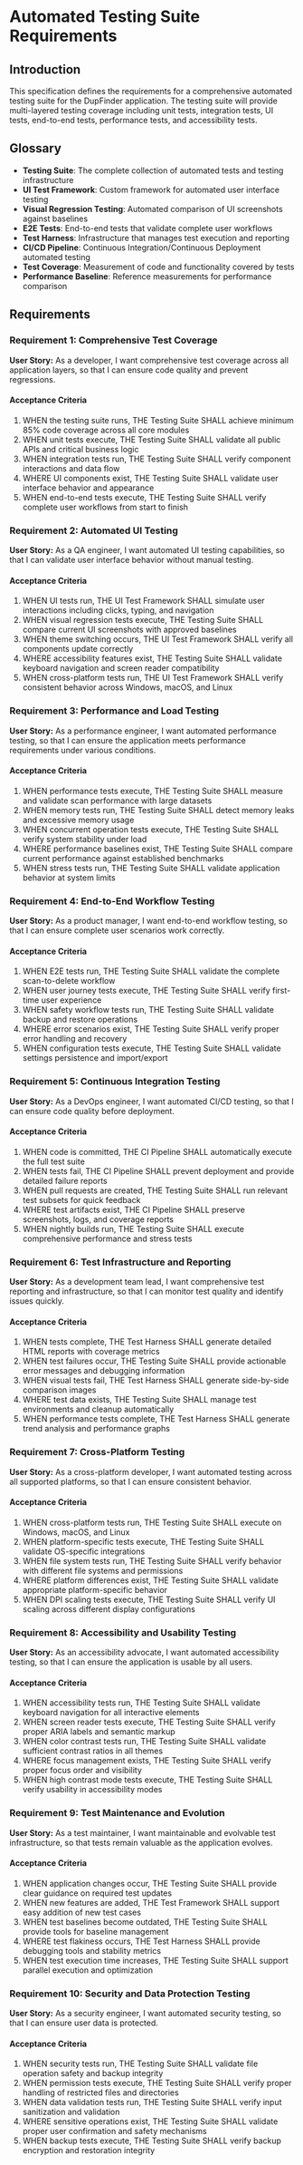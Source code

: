 # Automated Testing Suite Requirements

## Introduction

This specification defines the requirements for a comprehensive automated testing suite for the DupFinder application. The testing suite will provide multi-layered testing coverage including unit tests, integration tests, UI tests, end-to-end tests, performance tests, and accessibility tests.

## Glossary

- **Testing Suite**: The complete collection of automated tests and testing infrastructure
- **UI Test Framework**: Custom framework for automated user interface testing
- **Visual Regression Testing**: Automated comparison of UI screenshots against baselines
- **E2E Tests**: End-to-end tests that validate complete user workflows
- **Test Harness**: Infrastructure that manages test execution and reporting
- **CI/CD Pipeline**: Continuous Integration/Continuous Deployment automated testing
- **Test Coverage**: Measurement of code and functionality covered by tests
- **Performance Baseline**: Reference measurements for performance comparison

## Requirements

### Requirement 1: Comprehensive Test Coverage

**User Story:** As a developer, I want comprehensive test coverage across all application layers, so that I can ensure code quality and prevent regressions.

#### Acceptance Criteria

1. WHEN the testing suite runs, THE Testing Suite SHALL achieve minimum 85% code coverage across all core modules
2. WHEN unit tests execute, THE Testing Suite SHALL validate all public APIs and critical business logic
3. WHEN integration tests run, THE Testing Suite SHALL verify component interactions and data flow
4. WHERE UI components exist, THE Testing Suite SHALL validate user interface behavior and appearance
5. WHEN end-to-end tests execute, THE Testing Suite SHALL verify complete user workflows from start to finish

### Requirement 2: Automated UI Testing

**User Story:** As a QA engineer, I want automated UI testing capabilities, so that I can validate user interface behavior without manual testing.

#### Acceptance Criteria

1. WHEN UI tests run, THE UI Test Framework SHALL simulate user interactions including clicks, typing, and navigation
2. WHEN visual regression tests execute, THE Testing Suite SHALL compare current UI screenshots with approved baselines
3. WHEN theme switching occurs, THE UI Test Framework SHALL verify all components update correctly
4. WHERE accessibility features exist, THE Testing Suite SHALL validate keyboard navigation and screen reader compatibility
5. WHEN cross-platform tests run, THE UI Test Framework SHALL verify consistent behavior across Windows, macOS, and Linux

### Requirement 3: Performance and Load Testing

**User Story:** As a performance engineer, I want automated performance testing, so that I can ensure the application meets performance requirements under various conditions.

#### Acceptance Criteria

1. WHEN performance tests execute, THE Testing Suite SHALL measure and validate scan performance with large datasets
2. WHEN memory tests run, THE Testing Suite SHALL detect memory leaks and excessive memory usage
3. WHEN concurrent operation tests execute, THE Testing Suite SHALL verify system stability under load
4. WHERE performance baselines exist, THE Testing Suite SHALL compare current performance against established benchmarks
5. WHEN stress tests run, THE Testing Suite SHALL validate application behavior at system limits

### Requirement 4: End-to-End Workflow Testing

**User Story:** As a product manager, I want end-to-end workflow testing, so that I can ensure complete user scenarios work correctly.

#### Acceptance Criteria

1. WHEN E2E tests run, THE Testing Suite SHALL validate the complete scan-to-delete workflow
2. WHEN user journey tests execute, THE Testing Suite SHALL verify first-time user experience
3. WHEN safety workflow tests run, THE Testing Suite SHALL validate backup and restore operations
4. WHERE error scenarios exist, THE Testing Suite SHALL verify proper error handling and recovery
5. WHEN configuration tests execute, THE Testing Suite SHALL validate settings persistence and import/export

### Requirement 5: Continuous Integration Testing

**User Story:** As a DevOps engineer, I want automated CI/CD testing, so that I can ensure code quality before deployment.

#### Acceptance Criteria

1. WHEN code is committed, THE CI Pipeline SHALL automatically execute the full test suite
2. WHEN tests fail, THE CI Pipeline SHALL prevent deployment and provide detailed failure reports
3. WHEN pull requests are created, THE Testing Suite SHALL run relevant test subsets for quick feedback
4. WHERE test artifacts exist, THE CI Pipeline SHALL preserve screenshots, logs, and coverage reports
5. WHEN nightly builds run, THE Testing Suite SHALL execute comprehensive performance and stress tests

### Requirement 6: Test Infrastructure and Reporting

**User Story:** As a development team lead, I want comprehensive test reporting and infrastructure, so that I can monitor test quality and identify issues quickly.

#### Acceptance Criteria

1. WHEN tests complete, THE Test Harness SHALL generate detailed HTML reports with coverage metrics
2. WHEN test failures occur, THE Testing Suite SHALL provide actionable error messages and debugging information
3. WHEN visual tests fail, THE Test Harness SHALL generate side-by-side comparison images
4. WHERE test data exists, THE Testing Suite SHALL manage test environments and cleanup automatically
5. WHEN performance tests complete, THE Test Harness SHALL generate trend analysis and performance graphs

### Requirement 7: Cross-Platform Testing

**User Story:** As a cross-platform developer, I want automated testing across all supported platforms, so that I can ensure consistent behavior.

#### Acceptance Criteria

1. WHEN cross-platform tests run, THE Testing Suite SHALL execute on Windows, macOS, and Linux
2. WHEN platform-specific tests execute, THE Testing Suite SHALL validate OS-specific integrations
3. WHEN file system tests run, THE Testing Suite SHALL verify behavior with different file systems and permissions
4. WHERE platform differences exist, THE Testing Suite SHALL validate appropriate platform-specific behavior
5. WHEN DPI scaling tests execute, THE Testing Suite SHALL verify UI scaling across different display configurations

### Requirement 8: Accessibility and Usability Testing

**User Story:** As an accessibility advocate, I want automated accessibility testing, so that I can ensure the application is usable by all users.

#### Acceptance Criteria

1. WHEN accessibility tests run, THE Testing Suite SHALL validate keyboard navigation for all interactive elements
2. WHEN screen reader tests execute, THE Testing Suite SHALL verify proper ARIA labels and semantic markup
3. WHEN color contrast tests run, THE Testing Suite SHALL validate sufficient contrast ratios in all themes
4. WHERE focus management exists, THE Testing Suite SHALL verify proper focus order and visibility
5. WHEN high contrast mode tests execute, THE Testing Suite SHALL verify usability in accessibility modes

### Requirement 9: Test Maintenance and Evolution

**User Story:** As a test maintainer, I want maintainable and evolvable test infrastructure, so that tests remain valuable as the application evolves.

#### Acceptance Criteria

1. WHEN application changes occur, THE Testing Suite SHALL provide clear guidance on required test updates
2. WHEN new features are added, THE Test Framework SHALL support easy addition of new test cases
3. WHEN test baselines become outdated, THE Testing Suite SHALL provide tools for baseline management
4. WHERE test flakiness occurs, THE Test Harness SHALL provide debugging tools and stability metrics
5. WHEN test execution time increases, THE Testing Suite SHALL support parallel execution and optimization

### Requirement 10: Security and Data Protection Testing

**User Story:** As a security engineer, I want automated security testing, so that I can ensure user data is protected.

#### Acceptance Criteria

1. WHEN security tests run, THE Testing Suite SHALL validate file operation safety and backup integrity
2. WHEN permission tests execute, THE Testing Suite SHALL verify proper handling of restricted files and directories
3. WHEN data validation tests run, THE Testing Suite SHALL verify input sanitization and validation
4. WHERE sensitive operations exist, THE Testing Suite SHALL validate proper user confirmation and safety mechanisms
5. WHEN backup tests execute, THE Testing Suite SHALL verify backup encryption and restoration integrity
